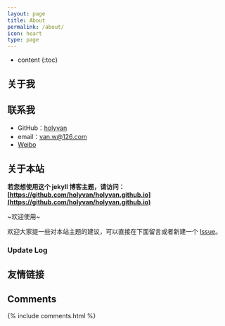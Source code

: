 ```yaml
---
layout: page
title: About
permalink: /about/
icon: heart
type: page
---
```


* content
{:toc}

## 关于我

## 联系我

* GitHub：[holyvan](https://github.com/holyvan)
* email：van.w@126.com
* [Weibo](http://weibo.com/u/2105723697)

## 关于本站

**若您想使用这个 jekyll 博客主题，请访问：[https://github.com/holyvan/holyvan.github.io](https://github.com/holyvan/holyvan.github.io)**

~欢迎使用~

欢迎大家提一些对本站主题的建议，可以直接在下面留言或者新建一个 [Issue](https://github.com/holyvan/holyvan.github.io/issues)。

### Update Log


## 友情链接

## Comments

{% include comments.html %}
